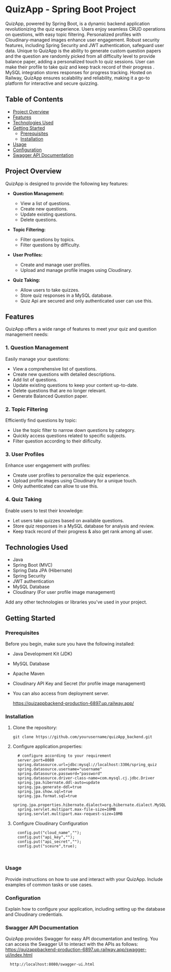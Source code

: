 
# QuizApp - Spring Boot Project

QuizApp, powered by Spring Boot, is a dynamic backend application revolutionizing the quiz experience. Users enjoy seamless CRUD operations on questions, with easy topic filtering. Personalized profiles with Cloudinary-managed images enhance user engagement. Robust security features, including Spring Security and JWT authentication, safeguard user data. Unique to QuizApp is the ability to generate custom question papers and the question are randomly picked from all difficulty level to provide balance paper, adding a personalized touch to quiz sessions. User can make their profile to take quiz and keep track record of their progress . MySQL integration stores responses for progress tracking. Hosted on Railway, QuizApp ensures scalability and reliability, making it a go-to platform for interactive and secure quizzing.

## Table of Contents

- [Project Overview](#project-overview)
- [Features](#features)
- [Technologies Used](#technologies-used)
- [Getting Started](#getting-started)
  - [Prerequisites](#prerequisites)
  - [Installation](#installation)
- [Usage](#usage)
- [Configuration](#configuration)
- [Swagger API Documentation](#swagger-api-documentation)


## Project Overview

QuizApp is designed to provide the following key features:

- **Question Management:**
  - View a list of questions.
  - Create new questions.
  - Update existing questions.
  - Delete questions.

- **Topic Filtering:**
  - Filter questions by topics.
  - Filter questions by difficulty.

- **User Profiles:**
  - Create and manage user profiles.
  - Upload and manage profile images using Cloudinary.

- **Quiz Taking:**
  - Allow users to take quizzes.
  - Store quiz responses in a MySQL database.
  - Quiz Api are secured and only authenticated user can use this.

## Features

QuizApp offers a wide range of features to meet your quiz and question management needs:

### 1. Question Management

Easily manage your questions:
- View a comprehensive list of questions.
- Create new questions with detailed descriptions.
- Add list of questions.
- Update existing questions to keep your content up-to-date.
- Delete questions that are no longer relevant.
- Generate  Balanced Question paper.

### 2. Topic Filtering

Efficiently find questions by topic:
- Use the topic filter to narrow down questions by category.
- Quickly access questions related to specific subjects.
- Filter question according to their diificulty.

### 3. User Profiles

Enhance user engagement with profiles:
- Create user profiles to personalize the quiz experience.
- Upload profile images using Cloudinary for a unique touch.
- Only authenticated can allow to use this.

### 4. Quiz Taking

Enable users to test their knowledge:
- Let users take quizzes based on available questions.
- Store quiz responses in a MySQL database for analysis and review.
- Keep track record of their progress & also get rank among all user.

## Technologies Used

- Java
- Spring Boot (MVC)
- Spring Data JPA (Hibernate)
- Spring Security
- JWT authentication
- MySQL Database
- Cloudinary (For user profile image management)

Add any other technologies or libraries you've used in your project.

## Getting Started

### Prerequisites

Before you begin, make sure you have the following installed:

- Java Development Kit (JDK)
- MySQL Database
- Apache Maven
- Cloudinary API Key and Secret (for profile image management)
- You can also access from deployment server.

     https://quizappbackend-production-6897.up.railway.app/

### Installation

1. Clone the repository:

   ```shell
   git clone https://github.com/yourusername/quizApp_backend.git
2. Configure application.properties:
   ```shell
     # configure according to your requirement 
     server.port=8080
     spring.datasource.url=jdbc:mysql://localhost:3306/spring_quiz
     spring.datasource.username="username"
     spring.datasource.password="password"
     spring.datasource.driver-class-name=com.mysql.cj.jdbc.Driver
     spring.jpa.hibernate.ddl-auto=update
     spring.jpa.generate-ddl=true
     spring.jpa.show.sql=true
     spring.jpa.format.sql=true
     spring.jpa.properties.hibernate.dialect=org.hibernate.dialect.MySQL8Dialect
     spring.servlet.multipart.max-file-size=10MB
     spring.servlet.multipart.max-request-size=10MB
3. Configure Cloudinary Configuration
   ```shell
     config.put("cloud_name","");
     config.put("api_key","");
     config.put("api_secret","");
     config.put("sceure",true); 
     


### Usage
Provide instructions on how to use and interact with your QuizApp. Include examples of common tasks or use cases.

### Configuration
Explain how to configure your application, including setting up the database and Cloudinary credentials.

### Swagger API Documentation
QuizApp provides Swagger for easy API documentation and testing. You can access the Swagger UI to interact with the APIs as follows:
https://quizappbackend-production-6897.up.railway.app/swagger-ui/index.html
 ```shell
   http://localhost:8080/swagger-ui.html 
  
